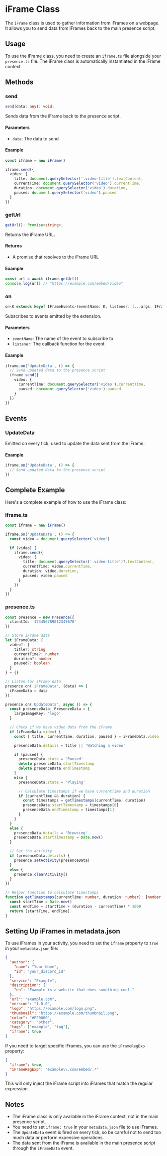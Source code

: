 # iFrame Class

The `iFrame` class is used to gather information from iFrames on a webpage. It allows you to send data from iFrames back to the main presence script.

## Usage

To use the iFrame class, you need to create an `iframe.ts` file alongside your `presence.ts` file. The iFrame class is automatically instantiated in the iFrame context.

## Methods

### send

<!-- eslint-skip -->
```typescript
send(data: any): void;
```

Sends data from the iFrame back to the presence script.

#### Parameters

- `data`: The data to send

#### Example

```typescript
const iframe = new iFrame()

iframe.send({
  video: {
    title: document.querySelector('.video-title').textContent,
    currentTime: document.querySelector('video').currentTime,
    duration: document.querySelector('video').duration,
    paused: document.querySelector('video').paused
  }
})
```

### getUrl

<!-- eslint-skip -->
```typescript
getUrl(): Promise<string>;
```

Returns the iFrame URL.

#### Returns

- A promise that resolves to the iFrame URL

#### Example

```typescript
const url = await iframe.getUrl()
console.log(url) // "https://example.com/embed/video"
```

### on

<!-- eslint-skip -->
```typescript
on<K extends keyof IFrameEvents>(eventName: K, listener: (...args: IFrameEvents[K]) => Awaitable<void>): void;
```

Subscribes to events emitted by the extension.

#### Parameters

- `eventName`: The name of the event to subscribe to
- `listener`: The callback function for the event

#### Example

```typescript
iframe.on('UpdateData', () => {
  // Send updated data to the presence script
  iframe.send({
    video: {
      currentTime: document.querySelector('video').currentTime,
      paused: document.querySelector('video').paused
    }
  })
})
```

## Events

### UpdateData

Emitted on every tick, used to update the data sent from the iFrame.

#### Example

```typescript
iframe.on('UpdateData', () => {
  // Send updated data to the presence script
})
```

## Complete Example

Here's a complete example of how to use the iFrame class:

### iframe.ts

```typescript
const iframe = new iFrame()

iframe.on('UpdateData', () => {
  const video = document.querySelector('video')

  if (video) {
    iframe.send({
      video: {
        title: document.querySelector('.video-title')?.textContent,
        currentTime: video.currentTime,
        duration: video.duration,
        paused: video.paused
      }
    })
  }
})
```

### presence.ts

```typescript
const presence = new Presence({
  clientId: '123456789012345678'
})

// Store iFrame data
let iFrameData: {
  video?: {
    title?: string
    currentTime?: number
    duration?: number
    paused?: boolean
  }
} = {}

// Listen for iFrame data
presence.on('iFrameData', (data) => {
  iFrameData = data
})

presence.on('UpdateData', async () => {
  const presenceData: PresenceData = {
    largeImageKey: 'logo'
  }

  // Check if we have video data from the iFrame
  if (iFrameData.video) {
    const { title, currentTime, duration, paused } = iFrameData.video

    presenceData.details = title || 'Watching a video'

    if (paused) {
      presenceData.state = 'Paused'
      delete presenceData.startTimestamp
      delete presenceData.endTimestamp
    }
    else {
      presenceData.state = 'Playing'

      // Calculate timestamps if we have currentTime and duration
      if (currentTime && duration) {
        const timestamps = getTimestamps(currentTime, duration)
        presenceData.startTimestamp = timestamps[0]
        presenceData.endTimestamp = timestamps[1]
      }
    }
  }
  else {
    presenceData.details = 'Browsing'
    presenceData.startTimestamp = Date.now()
  }

  // Set the activity
  if (presenceData.details) {
    presence.setActivity(presenceData)
  }
  else {
    presence.clearActivity()
  }
})

// Helper function to calculate timestamps
function getTimestamps(currentTime: number, duration: number): [number, number] {
  const startTime = Date.now()
  const endTime = startTime + (duration - currentTime) * 1000
  return [startTime, endTime]
}
```

## Setting Up iFrames in metadata.json

To use iFrames in your activity, you need to set the `iframe` property to `true` in your `metadata.json` file:

```json
{
  "author": {
    "name": "Your Name",
    "id": "your_discord_id"
  },
  "service": "Example",
  "description": {
    "en": "Example is a website that does something cool."
  },
  "url": "example.com",
  "version": "1.0.0",
  "logo": "https://example.com/logo.png",
  "thumbnail": "https://example.com/thumbnail.png",
  "color": "#FF0000",
  "category": "other",
  "tags": ["example", "tag"],
  "iframe": true
}
```

If you need to target specific iFrames, you can use the `iFrameRegExp` property:

```json
{
  "iframe": true,
  "iFrameRegExp": "example\\.com/embed/.*"
}
```

This will only inject the iFrame script into iFrames that match the regular expression.

## Notes

- The iFrame class is only available in the iFrame context, not in the main presence script.
- You need to set `iframe: true` in your `metadata.json` file to use iFrames.
- The `UpdateData` event is fired on every tick, so be careful not to send too much data or perform expensive operations.
- The data sent from the iFrame is available in the main presence script through the `iFrameData` event.

